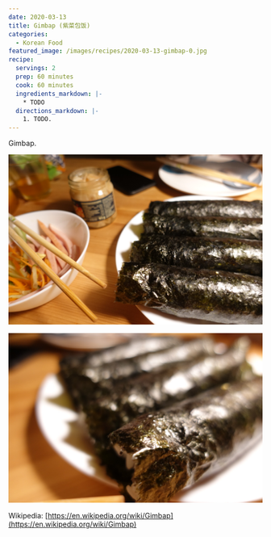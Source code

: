 ```yaml
---
date: 2020-03-13
title: Gimbap (紫菜包饭)
categories:
  - Korean Food
featured_image: /images/recipes/2020-03-13-gimbap-0.jpg
recipe:
  servings: 2
  prep: 60 minutes
  cook: 60 minutes
  ingredients_markdown: |-
    * TODO
  directions_markdown: |-
    1. TODO.
---
```

Gimbap.

![pic](/images/recipes/2020-03-13-gimbap-1.jpg)

![pic](/images/recipes/2020-03-13-gimbap-2.jpg)

Wikipedia: [https://en.wikipedia.org/wiki/Gimbap](https://en.wikipedia.org/wiki/Gimbap)